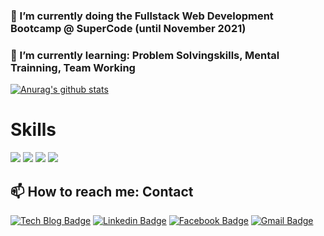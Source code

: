 ###  🌱 I’m currently doing the Fullstack Web Development Bootcamp @ SuperCode (until November 2021)
### 🌱 I’m currently learning: Problem Solvingskills, Mental Trainning, Team Working 


[![Anurag's github stats](https://github-readme-stats.vercel.app/api?username=ellachoy)](https://github.com/ellachoy/github-readme-stats)


# Skills

<img src="https://img.shields.io/badge/HTML5-E34F26?style=flat-square&logo=HTML5&logoColor=white" />
<!--<img src="https://img.shields.io/badge/Scss-green?style=flat&logo=Sass&logoColor=CC6699"/>-->
<img src="https://img.shields.io/badge/CSS3-black?style=flat&logo=CSS3&logoColor=1572B6"/>
<img src="https://img.shields.io/badge/Javascript-black?style=flat&logo=CSS3&logoColor=F7DF1E"/>
<img src="https://img.shields.io/badge/React-white?style=flat&logo=CSS3&logoColor=61DAFB"/>


## 📫 How to reach me: Contact

 [![Tech Blog Badge](http://img.shields.io/badge/-Tech%20blog-black?style=flat-square&logo=github&link=https://github.com/ellachoy)](https://github.com/ellachoy)
  [![Linkedin Badge](https://img.shields.io/badge/-LinkedIn-blue?style=flat-square&logo=Linkedin&logoColor=white&link=https://https://www.linkedin.com/in/ella-c-2b2201153/)](https://www.linkedin.com/in/ella-c-2b2201153/)
  [![Facebook Badge](https://img.shields.io/badge/facebook-1877f2?style=flat-square&logo=facebook&logoColor=white&link=https://www.facebook.com/profile.php?id=100065207287918)](https://www.facebook.com/profile.php?id=100065207287918)
  [![Gmail Badge](https://img.shields.io/badge/Gmail-d14836?style=flat-square&logo=Gmail&logoColor=white&link=mailto:egal21de@gmail.com)](mailto:egal21de@gmail.com)

<!--
**ellachoy/ellaChoy** is a ✨ _special_ ✨ repository because its `README.md` (this file) appears on your GitHub profile.

Here are some ideas to get you started:

- 🔭 I’m currently working on ...
- 🌱 I’m currently learning ...
- 👯 I’m looking to collaborate on ...
- 🤔 I’m looking for help with ...
- 💬 Ask me about ...
- 📫 How to reach me: ...
- 😄 Pronouns: ...
- ⚡ Fun fact: ...
-->
